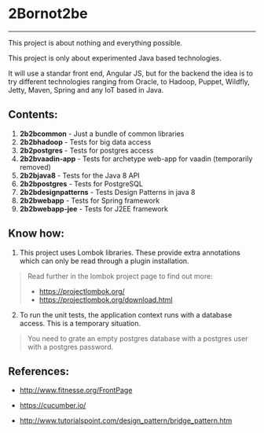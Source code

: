 # 2Bornot2be

---

This project is about nothing and everything possible.

This project is only about experimented Java based technologies.

It will use a standar front end, Angular JS, but for the backend the idea is to try different technologies ranging from Oracle, to Hadoop, Puppet, Wildfly, Jetty, Maven, Spring and any IoT based in Java.

## Contents:

1. **2b2bcommon** - Just a bundle of common libraries
2. **2b2bhadoop** - Tests for big data access
3. **2b2postgres** - Tests for postgres access
4. **2b2bvaadin-app** - Tests for archetype web-app for vaadin (temporarily removed)
5. **2b2bjava8** - Tests for the Java 8 API
6. **2b2bpostgres** - Tests for PostgreSQL
7. **2b2bdesignpatterns** - Tests Design Patterns in java 8
8. **2b2bwebapp** - Tests for Spring framework
9. **2b2bwebapp-jee** - Tests for J2EE framework
## Know how:

1. This project uses Lombok libraries. These provide extra annotations which can only be read through a plugin installation.

> Read further in the lombok project page to find out more:
>
> * https://projectlombok.org/
> * https://projectlombok.org/download.html

2. To run the unit tests, the application context runs with a database access. This is a temporary situation.

> You need to grate an empty postgres database with a postgres user with a postgres password.

## References:

* http://www.fitnesse.org/FrontPage

* https://cucumber.io/

* http://www.tutorialspoint.com/design_pattern/bridge_pattern.htm